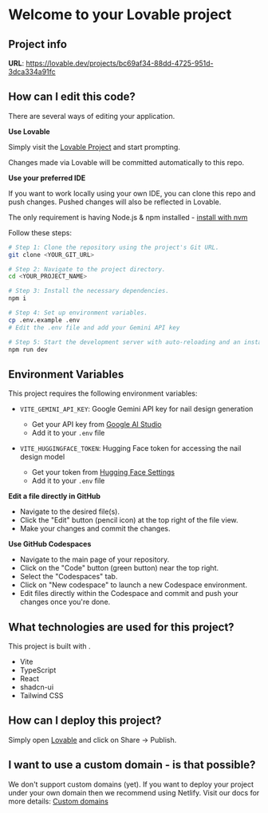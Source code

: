 # Welcome to your Lovable project

## Project info

**URL**: https://lovable.dev/projects/bc69af34-88dd-4725-951d-3dca334a91fc

## How can I edit this code?

There are several ways of editing your application.

**Use Lovable**

Simply visit the [Lovable Project](https://lovable.dev/projects/bc69af34-88dd-4725-951d-3dca334a91fc) and start prompting.

Changes made via Lovable will be committed automatically to this repo.

**Use your preferred IDE**

If you want to work locally using your own IDE, you can clone this repo and push changes. Pushed changes will also be reflected in Lovable.

The only requirement is having Node.js & npm installed - [install with nvm](https://github.com/nvm-sh/nvm#installing-and-updating)

Follow these steps:

```sh
# Step 1: Clone the repository using the project's Git URL.
git clone <YOUR_GIT_URL>

# Step 2: Navigate to the project directory.
cd <YOUR_PROJECT_NAME>

# Step 3: Install the necessary dependencies.
npm i

# Step 4: Set up environment variables.
cp .env.example .env
# Edit the .env file and add your Gemini API key

# Step 5: Start the development server with auto-reloading and an instant preview.
npm run dev
```

## Environment Variables

This project requires the following environment variables:

- `VITE_GEMINI_API_KEY`: Google Gemini API key for nail design generation
  - Get your API key from [Google AI Studio](https://makersuite.google.com/app/apikey)
  - Add it to your `.env` file

- `VITE_HUGGINGFACE_TOKEN`: Hugging Face token for accessing the nail design model
  - Get your token from [Hugging Face Settings](https://huggingface.co/settings/tokens)
  - Add it to your `.env` file

**Edit a file directly in GitHub**

- Navigate to the desired file(s).
- Click the "Edit" button (pencil icon) at the top right of the file view.
- Make your changes and commit the changes.

**Use GitHub Codespaces**

- Navigate to the main page of your repository.
- Click on the "Code" button (green button) near the top right.
- Select the "Codespaces" tab.
- Click on "New codespace" to launch a new Codespace environment.
- Edit files directly within the Codespace and commit and push your changes once you're done.

## What technologies are used for this project?

This project is built with .

- Vite
- TypeScript
- React
- shadcn-ui
- Tailwind CSS

## How can I deploy this project?

Simply open [Lovable](https://lovable.dev/projects/bc69af34-88dd-4725-951d-3dca334a91fc) and click on Share -> Publish.

## I want to use a custom domain - is that possible?

We don't support custom domains (yet). If you want to deploy your project under your own domain then we recommend using Netlify. Visit our docs for more details: [Custom domains](https://docs.lovable.dev/tips-tricks/custom-domain/)
